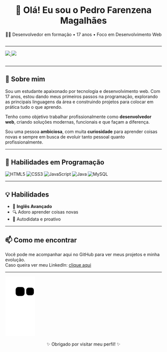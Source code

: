 <h1 align="center">👋 Olá! Eu sou o Pedro Farenzena Magalhães</h1>

<p align="center">
  🧑‍💻 Desenvolvedor em formação • 17 anos • Foco em Desenvolvimento Web
</p>

##

---

<div>
  <a href="https://github.com/PeduZx">
    <img height="180em" src="https://github-readme-stats.vercel.app/api?username=PeduZx&show_icons=true&theme=dark&include_all_commits=true&count_private=true"/>
    <img height="180em" src="https://github-readme-stats.vercel.app/api/top-langs/?username=PeduZX&layout=compact&langs_count=16&theme=dark"/>
  </a>
</div>



##

---

## 🚀 Sobre mim

Sou um estudante apaixonado por tecnologia e desenvolvimento web. Com 17 anos, estou dando meus primeiros passos na programação, explorando as principais linguagens da área e construindo projetos para colocar em prática tudo o que aprendo.

Tenho como objetivo trabalhar profissionalmente como **desenvolvedor web**, criando soluções modernas, funcionais e que façam a diferença.

Sou uma pessoa **ambiciosa**, com muita **curiosidade** para aprender coisas novas e sempre em busca de evoluir tanto pessoal quanto profissionalmente.

---

##  🧠 Habilidades em Programação


<p align="left">
  <img src="https://cdn.jsdelivr.net/gh/devicons/devicon/icons/html5/html5-original.svg" alt="HTML5" width="60" height="60"/>
  <img src="https://cdn.jsdelivr.net/gh/devicons/devicon/icons/css3/css3-original.svg" alt="CSS3" width="60" height="60"/>
  <img src="https://cdn.jsdelivr.net/gh/devicons/devicon/icons/javascript/javascript-original.svg" alt="JavaScript" width="60" height="60"/>
  <img src="https://cdn.jsdelivr.net/gh/devicons/devicon/icons/java/java-original.svg" alt="Java" width="60" height="60"/>
  <img src="https://cdn.jsdelivr.net/gh/devicons/devicon/icons/mysql/mysql-original.svg" alt="MySQL" width="60" height="60"/>
</p>

---

## 💡 Habilidades

- 📘 **Inglês Avançado**
- 🔍 Adoro aprender coisas novas 
- 🧭 Autodidata e proativo

---

## 📫 Como me encontrar

Você pode me acompanhar aqui no GitHub para ver meus projetos e minha evolução.  
Caso queira ver meu LinkedIn: [clique aqui](https://www.linkedin.com/in/pedro-farenzena-a3228b307/)

---

![Snake animation](https://github.com/rafaballerini/rafaballerini/blob/output/github-contribution-grid-snake.svg)


<p align="center">✨ Obrigado por visitar meu perfil! ✨</p>
